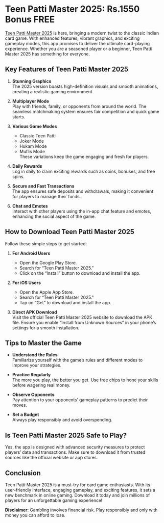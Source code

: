 # Teen Patti Master 2025: Rs.1550 Bonus FREE

<a href="https://3pattimaster2025.com.in/" target="_blank">Teen Patti Master 2025</a>
 is here, bringing a modern twist to the classic Indian card game. With enhanced features, vibrant graphics, and exciting gameplay modes, this app promises to deliver the ultimate card-playing experience. Whether you are a seasoned player or a beginner, Teen Patti Master 2025 has something for everyone.

## Key Features of Teen Patti Master 2025

1. **Stunning Graphics**  
   The 2025 version boasts high-definition visuals and smooth animations, creating a realistic gaming environment.

2. **Multiplayer Mode**  
   Play with friends, family, or opponents from around the world. The seamless matchmaking system ensures fair competition and quick game starts.

3. **Various Game Modes**  
   - Classic Teen Patti  
   - Joker Mode  
   - Hukam Mode  
   - Muflis Mode  
   These variations keep the game engaging and fresh for players.

4. **Daily Rewards**  
   Log in daily to claim exciting rewards such as coins, bonuses, and free spins. 

5. **Secure and Fast Transactions**  
   The app ensures safe deposits and withdrawals, making it convenient for players to manage their funds.

6. **Chat and Emotes**  
   Interact with other players using the in-app chat feature and emotes, enhancing the social aspect of the game.

## How to Download Teen Patti Master 2025

Follow these simple steps to get started:

1. **For Android Users**  
   - Open the Google Play Store.  
   - Search for “Teen Patti Master 2025.”  
   - Click on the “Install” button to download and install the app.

2. **For iOS Users**  
   - Open the Apple App Store.  
   - Search for “Teen Patti Master 2025.”  
   - Tap on “Get” to download and install the app.

3. **Direct APK Download**  
   Visit the official Teen Patti Master 2025 website to download the APK file. Ensure you enable “Install from Unknown Sources” in your phone’s settings for a smooth installation.

## Tips to Master the Game

- **Understand the Rules**  
   Familiarize yourself with the game’s rules and different modes to improve your strategies.

- **Practice Regularly**  
   The more you play, the better you get. Use free chips to hone your skills before wagering real money.

- **Observe Opponents**  
   Pay attention to your opponents’ gameplay patterns to predict their moves.

- **Set a Budget**  
   Always play responsibly and avoid overspending.

## Is Teen Patti Master 2025 Safe to Play?

Yes, the app is designed with advanced security measures to protect players’ data and transactions. Make sure to download it from trusted sources like the official website or app stores.

## Conclusion

Teen Patti Master 2025 is a must-try for card game enthusiasts. With its user-friendly interface, engaging gameplay, and exciting features, it sets a new benchmark in online gaming. Download it today and join millions of players for an unforgettable gaming experience!

**Disclaimer:** Gambling involves financial risk. Play responsibly and only with money you can afford to lose.
